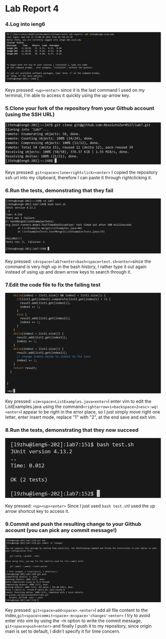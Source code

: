 # Lab Report 4
### 4.Log into ieng6
![alt text](images/image-20.png)

Keys pressed: `<up><enter>` since it is the last command I used on my terminal, I'm able to access it quickly using the up-arrow key.

### 5.Clone your fork of the repository from your Github account (using the SSH URL)

![alt text](images/image-21.png)

Keys pressed: `git<space>clone<rightclick><enter>` I copied the repository ssh url into my clipboard, therefore I can paste it through rightclicking it.

### 6.Run the tests, demonstrating that they fail
![alt text](images/image-22.png)

Key pressed: `cd<space>lab7<enter>bash<space>test.sh<enter>`since the command is very high up in the bash history, I rather type it out again instead of using up and down arrow keys to search through it.

### 7.Edit the code file to fix the failing test

![alt text](images/image-23.png)

Key pressed: 
`vim<space>ListExamples.java<enter>`I enter vim to edit the ListExamples.java using the command`<rightarrow>i<backspace>2<esc>:wq!<enter>`I appear to be right in the error place, so I just simply move right one letter, enter insert mode, replace "1" with "2", at the end save and exit vim.

### 8.Run the tests, demonstrating that they now succeed
![alt text](images/image-24.png)

Key pressed: 
`<up><up><enter>` Since I just used `bash test.sh`I used the up arrow shortcut key to access it.

### 9.Commit and push the resulting change to your Github account (you can pick any commit message!)
![alt text](images/image-25.png)

Key pressed:
`git<space>add<space>.<enter>`I add all file content to the index,`git<space>commit<space>-m<space>'changes'<enter>` I try to avoid enter into vim by using the -m option to write the commit message, 
`git<space>push<enter>` and finally I push it to my repository, since origin main is set to default, I didn't specify it for time concern.
